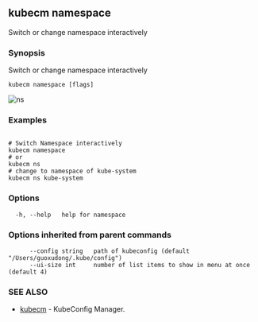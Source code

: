 ## kubecm namespace

Switch or change namespace interactively

### Synopsis


Switch or change namespace interactively


```
kubecm namespace [flags]
```

![ns](../../static/ns.gif)

### Examples

```

# Switch Namespace interactively
kubecm namespace
# or
kubecm ns
# change to namespace of kube-system
kubecm ns kube-system

```

### Options

```
  -h, --help   help for namespace
```

### Options inherited from parent commands

```
      --config string   path of kubeconfig (default "/Users/guoxudong/.kube/config")
      --ui-size int     number of list items to show in menu at once (default 4)
```

### SEE ALSO

* [kubecm](kubecm.md)	 - KubeConfig Manager.

